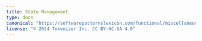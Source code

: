 ```yaml
---
title: State Management
type: docs
canonical: "https://softwarepatternslexicon.com/functional/miscellaneous-patterns/state-management"
license: "© 2024 Tokenizer Inc. CC BY-NC-SA 4.0"
---
```


